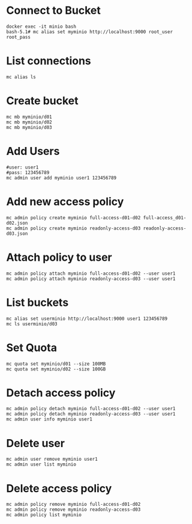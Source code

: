 # Connect to Bucket
```
docker exec -it minio bash
bash-5.1# mc alias set myminio http://localhost:9000 root_user root_pass
```

# List connections
```
mc alias ls
```

# Create bucket
```
mc mb myminio/d01
mc mb myminio/d02
mc mb myminio/d03
```

# Add Users
```
#user: user1
#pass: 123456789
mc admin user add myminio user1 123456789
```

# Add new access policy
```
mc admin policy create myminio full-access-d01-d02 full-access_d01-d02.json
mc admin policy create myminio readonly-access-d03 readonly-access-d03.json
```

# Attach policy to user
```
mc admin policy attach myminio full-access-d01-d02 --user user1
mc admin policy attach myminio readonly-access-d03 --user user1
```

# List buckets
```
mc alias set userminio http://localhost:9000 user1 123456789
mc ls userminio/d03
```
# Set Quota
```
mc quota set myminio/d01 --size 100MB
mc quota set myminio/d02 --size 100GB
```

# Detach access policy
```
mc admin policy detach myminio full-access-d01-d02 --user user1
mc admin policy detach myminio readonly-access-d03 --user user1
mc admin user info myminio user1
```

# Delete user
```
mc admin user remove myminio user1
mc admin user list myminio
```

# Delete access policy
```
mc admin policy remove myminio full-access-d01-d02
mc admin policy remove myminio readonly-access-d03
mc admin policy list myminio
```

